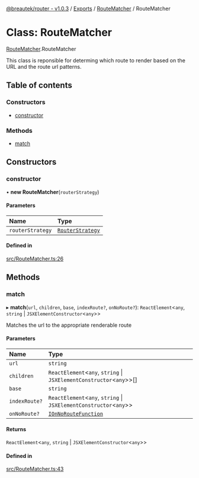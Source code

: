 [@breautek/router - v1.0.3](../README.md) / [Exports](../modules.md) / [RouteMatcher](../modules/RouteMatcher.md) / RouteMatcher

# Class: RouteMatcher

[RouteMatcher](../modules/RouteMatcher.md).RouteMatcher

This class is reponsible for determing which route to render
based on the URL and the route url patterns.

## Table of contents

### Constructors

- [constructor](RouteMatcher.RouteMatcher-1.md#constructor)

### Methods

- [match](RouteMatcher.RouteMatcher-1.md#match)

## Constructors

### constructor

• **new RouteMatcher**(`routerStrategy`)

#### Parameters

| Name | Type |
| :------ | :------ |
| `routerStrategy` | [`RouterStrategy`](RouterStrategy.RouterStrategy-1.md) |

#### Defined in

[src/RouteMatcher.ts:26](https://github.com/breautek/router/blob/f2901ca/src/RouteMatcher.ts#L26)

## Methods

### match

▸ **match**(`url`, `children`, `base`, `indexRoute?`, `onNoRoute?`): `ReactElement`<`any`, `string` \| `JSXElementConstructor`<`any`\>\>

Matches the url to the appropriate renderable route

#### Parameters

| Name | Type |
| :------ | :------ |
| `url` | `string` |
| `children` | `ReactElement`<`any`, `string` \| `JSXElementConstructor`<`any`\>\>[] |
| `base` | `string` |
| `indexRoute?` | `ReactElement`<`any`, `string` \| `JSXElementConstructor`<`any`\>\> |
| `onNoRoute?` | [`IOnNoRouteFunction`](../interfaces/RouteMatcher.IOnNoRouteFunction.md) |

#### Returns

`ReactElement`<`any`, `string` \| `JSXElementConstructor`<`any`\>\>

#### Defined in

[src/RouteMatcher.ts:43](https://github.com/breautek/router/blob/f2901ca/src/RouteMatcher.ts#L43)
